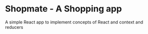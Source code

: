 # Shopmate - A Shopping app
A simple React app to implement concepts of React and context and reducers